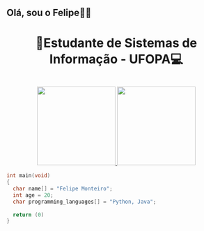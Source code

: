## Olá, sou o Felipe👩‍💻

<div align="center">
  <h1> 📘Estudante de Sistemas de Informação - UFOPA💻</h1> <br/>
</div>

<div align="center">
  <a href="https://github.com/FelipeMzero">
  <img height="180em" src="https://github-readme-stats.vercel.app/api?username=FelipeMzero
&show_icons=true&theme=tokyonight&include_all_commits=true&count_private=true"/>
  <img height="180em" src="https://github-readme-stats.vercel.app/api/top-langs/?username=FelipeMzero&layout=compact&langs_count=7&theme=gotham"/>
</div>
  
```c
int main(void)
{
  char name[] = "Felipe Monteiro";
  int age = 20;
  char programming_languages[] = "Python, Java";
  
  return (0)
}
```
